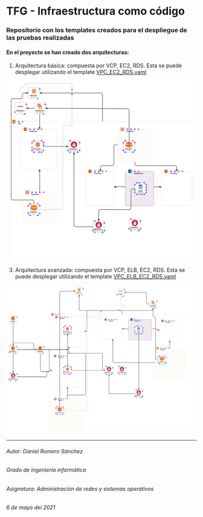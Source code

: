 # TFG - Infraestructura como código

### Repositorio con los templates creados para el despliegue de las pruebas realizadas
#### En el proyecto se han creado dos arquitecturas:

1. Arquitectura básica: compuesta por VCP, EC2, RDS.
Esta se puede desplegar utilizando el template [VPC_EC2_RDS.yaml ](/code/VPC_EC2_RDS.yaml)

<img src="/images/Arquitectura-A.png" width="800" alt="Arquitectura básica">

3. Arquitectura avanzada: compuesta por VCP, ELB, EC2, RDS.
Esta se puede desplegar utilizando el template [VPC_ELB_EC2_RDS.yaml ](/code/VPC_ELB_EC2_RDS.yaml) 
<img src="/images/Arquitectura-B.png" width="800" alt="Arquitectura avanzada">

---
###### Autor: Daniel Romero Sánchez
###### Grado de ingeniería informática
###### Asignatura: Administración de redes y sistemas operativos
###### 6 de mayo del 2021
